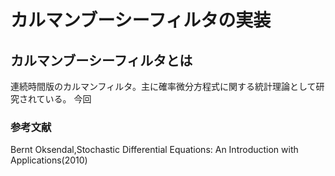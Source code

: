 # カルマンブーシーフィルタの実装
## カルマンブーシーフィルタとは
連続時間版のカルマンフィルタ。主に確率微分方程式に関する統計理論として研究されている。
今回



### 参考文献
Bernt Oksendal,Stochastic Differential Equations: An Introduction with Applications(2010)


